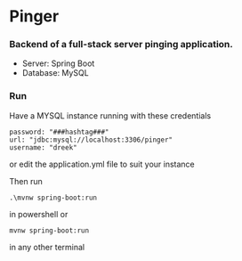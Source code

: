 # Pinger
### Backend of a full-stack server pinging application. 
* Server: Spring Boot
* Database: MySQL

### Run
 Have a MYSQL instance running with these credentials
    
    password: "###hashtag###"
    url: "jdbc:mysql://localhost:3306/pinger"
    username: "dreek"


 or edit the application.yml file to suit your instance

Then run

    .\mvnw spring-boot:run 
in powershell or

    mvnw spring-boot:run 
in any other terminal
